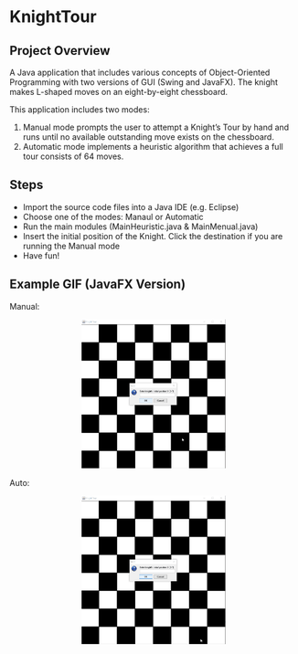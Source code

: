 # KnightTour

## Project Overview
A Java application that includes various concepts of Object-Oriented Programming with two versions
of GUI (Swing and JavaFX). The knight makes L-shaped moves on an eight-by-eight chessboard.

This application includes two modes:
1) Manual mode
prompts the user to attempt a Knight’s Tour by hand and runs until no available outstanding move exists on the chessboard.
2) Automatic mode
implements a heuristic algorithm that achieves a full tour consists of 64 moves.

## Steps
* Import the source code files into a Java IDE (e.g. Eclipse) 
* Choose one of the modes: Manaul or Automatic
* Run the main modules (MainHeuristic.java & MainMenual.java)
* Insert the initial position of the Knight. Click the destination if you are running the Manual mode
* Have fun!

## Example GIF (JavaFX Version)
Manual:
<div  align="center">    
<img src="https://github.com/lchade/KnightTour/blob/master/knighttour_javafx_manual.gif" width = 50% height=50% />
</div>

Auto:
<div  align="center">    
<img src="https://github.com/lchade/KnightTour/blob/master/knighttour_javafx_auto.gif" width = 50% height=50% />
</div>
